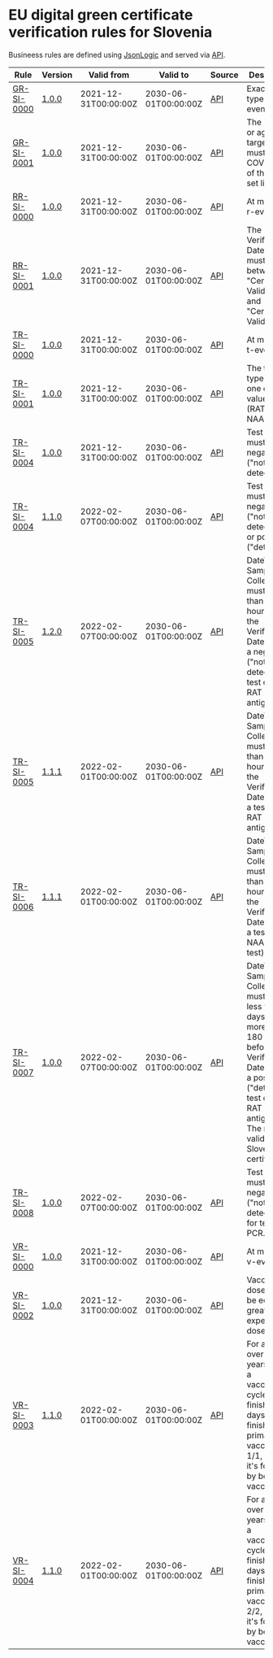 # EU digital green certificate verification rules for Slovenia

Busineess rules are defined using [JsonLogic](https://jsonlogic.com) and served via [API](https://dgca-businessrule-service-test.ezdrav.si/rules/SI).

| Rule | Version | Valid from | Valid to | Source | Description |
| ---- | ------- | ---------- | -------- | ------ | ----------- |
| [GR-SI-0000](GR-SI-0000.json) | [1.0.0](GR-SI-0000_1.0.0.json) | 2021-12-31T00:00:00Z | 2030-06-01T00:00:00Z | [API](https://dgca-businessrule-service-test.ezdrav.si/rules/SI/43a52219cfb3e3de8876e7c530f50cb6c7791cdfa1ed1eb61311bc72afee98ad) | Exactly one type of event. |
| [GR-SI-0001](GR-SI-0001.json) | [1.0.0](GR-SI-0001_1.0.0.json) | 2021-12-31T00:00:00Z | 2030-06-01T00:00:00Z | [API](https://dgca-businessrule-service-test.ezdrav.si/rules/SI/1be76d02b9c146ba54808e121db3020035b9f4d27cb4eda8e65f8e0fe7ba36ca) | The "disease or agent targeted" must be COVID-19 of the value set list. |
| [RR-SI-0000](RR-SI-0000.json) | [1.0.0](RR-SI-0000_1.0.0.json) | 2021-12-31T00:00:00Z | 2030-06-01T00:00:00Z | [API](https://dgca-businessrule-service-test.ezdrav.si/rules/SI/c0ef7ea76bcaa01f7b749564313a3a3cbe7deadc3e55666b59ac861f3d10247c) | At most one r-event. |
| [RR-SI-0001](RR-SI-0001.json) | [1.0.0](RR-SI-0001_1.0.0.json) | 2021-12-31T00:00:00Z | 2030-06-01T00:00:00Z | [API](https://dgca-businessrule-service-test.ezdrav.si/rules/SI/c9526e3cc0e5eced584b8deb37c2a02f8a5f252e44ca1e51874be33a8d9bd593) | The Verification Datetime must be between "Certificate Valid From" and "Certificate Valid Until". |
| [TR-SI-0000](TR-SI-0000.json) | [1.0.0](TR-SI-0000_1.0.0.json) | 2021-12-31T00:00:00Z | 2030-06-01T00:00:00Z | [API](https://dgca-businessrule-service-test.ezdrav.si/rules/SI/abe5e3c28f0a6cb15e3c8096e11271d469b0c9b758139d504b3a8b8be45f1a59) | At most one t-event. |
| [TR-SI-0001](TR-SI-0001.json) | [1.0.0](TR-SI-0001_1.0.0.json) | 2021-12-31T00:00:00Z | 2030-06-01T00:00:00Z | [API](https://dgca-businessrule-service-test.ezdrav.si/rules/SI/47b2f19a985c726101a8d0bed24944f0980ed07e887d9764b83cd1bb224de4cf) | The test type must be one of the value set list (RAT OR NAA). |
| [TR-SI-0004](TR-SI-0004.json) | [1.0.0](TR-SI-0004_1.0.0.json) | 2021-12-31T00:00:00Z | 2030-06-01T00:00:00Z | [API](https://dgca-businessrule-service-test.ezdrav.si/rules/SI/9e3c2e48ce28f2c243275ab499c97f2a490b29df62cb518acc8e4800a101b081) | Test result must be negative ("not detected"). |
| [TR-SI-0004](TR-SI-0004.json) | [1.1.0](TR-SI-0004_1.1.0.json) | 2022-02-07T00:00:00Z | 2030-06-01T00:00:00Z | [API](https://dgca-businessrule-service-test.ezdrav.si/rules/SI/fb7848eb28a7498892d52827a30912fbf6570560b11ee4d6f0b93c7df51513c0) | Test result must be negative ("not detected") or positive ("detected"). |
| [TR-SI-0005](TR-SI-0005.json) | [1.2.0](TR-SI-0005_1.2.0.json) | 2022-02-07T00:00:00Z | 2030-06-01T00:00:00Z | [API](https://dgca-businessrule-service-test.ezdrav.si/rules/SI/67920cc094b1e6b9cb588a8b7e9d8921ff4e912836a1dd06208b939e3314b583) | DateTime of Sample Collection must be less than 24 hours before the Verification Datetime for a negative ("not detected") test of type RAT (rapid antigen test). |
| [TR-SI-0005](TR-SI-0005.json) | [1.1.1](TR-SI-0005_1.1.1.json) | 2022-02-01T00:00:00Z | 2030-06-01T00:00:00Z | [API](https://dgca-businessrule-service-test.ezdrav.si/rules/SI/8c55f94e9ff262c0cee551b9d1ece863f93133c242d6c3e89271d07618e1dce3) | DateTime of Sample Collection must be less than 24 hours before the Verification Datetime for a test of type RAT (rapid antigen test). |
| [TR-SI-0006](TR-SI-0006.json) | [1.1.1](TR-SI-0006_1.1.1.json) | 2022-02-01T00:00:00Z | 2030-06-01T00:00:00Z | [API](https://dgca-businessrule-service-test.ezdrav.si/rules/SI/a46d2ba6a6c71ded04835f598e1cbf845d10d0f15857997a8a8fd44da95f1294) | DateTime of Sample Collection must be less than 48 hours before the Verification Datetime for a test of type NAA (PCR test). |
| [TR-SI-0007](TR-SI-0007.json) | [1.0.0](TR-SI-0007_1.0.0.json) | 2022-02-07T00:00:00Z | 2030-06-01T00:00:00Z | [API](https://dgca-businessrule-service-test.ezdrav.si/rules/SI/30248d2d2e0d13b6d162be43ae526ef35d4511b235137dc4f64bfa790f4f4ca3) | DateTime of Sample Collection must not be less than 6 days and not more than 180 days before the Verification Datetime for a positive ("detected") test of type RAT (rapid antigen test). The rule is valid only for Slovenian certificates. |
| [TR-SI-0008](TR-SI-0008.json) | [1.0.0](TR-SI-0008_1.0.0.json) | 2022-02-07T00:00:00Z | 2030-06-01T00:00:00Z | [API](https://dgca-businessrule-service-test.ezdrav.si/rules/SI/d3acb13c21f0d49fda824aa726c82668395812686d5abca2e220dcaaafa96701) | Test result must be negative ("not detected") for test type PCR. |
| [VR-SI-0000](VR-SI-0000.json) | [1.0.0](VR-SI-0000_1.0.0.json) | 2021-12-31T00:00:00Z | 2030-06-01T00:00:00Z | [API](https://dgca-businessrule-service-test.ezdrav.si/rules/SI/b4c7ebd877579fec271fcb65b4db40a7eeb7e613b889d882f5480da157c5837a) | At most one v-event. |
| [VR-SI-0002](VR-SI-0002.json) | [1.0.0](VR-SI-0002_1.0.0.json) | 2021-12-31T00:00:00Z | 2030-06-01T00:00:00Z | [API](https://dgca-businessrule-service-test.ezdrav.si/rules/SI/f524f5a3fb5b6f731917e9b2c0a5766b17e2c06acda5c768c2d99f506cb94c3c) | Vaccination doses must be equal or greater than expected doses. |
| [VR-SI-0003](VR-SI-0003.json) | [1.1.0](VR-SI-0003_1.1.0.json) | 2022-02-01T00:00:00Z | 2030-06-01T00:00:00Z | [API](https://dgca-businessrule-service-test.ezdrav.si/rules/SI/61644d230c3f87cb0e4bf393754194280f4f0e524313dd896bc054e011bc082c) | For a person over 18 years of age, a vaccination cycle is finished 270 days after a finished primary vaccination 1/1, unless it's followed by booster vaccinations. |
| [VR-SI-0004](VR-SI-0004.json) | [1.1.0](VR-SI-0004_1.1.0.json) | 2022-02-01T00:00:00Z | 2030-06-01T00:00:00Z | [API](https://dgca-businessrule-service-test.ezdrav.si/rules/SI/4bf8b467e45716a1c318e7ab2005e86b878dd4ae5d578c45d0a463281724ceb3) | For a person over 18 years of age, a vaccination cycle is finished 270 days after a finished primary vaccination 2/2, unless it's followed by booster vaccinations. |
